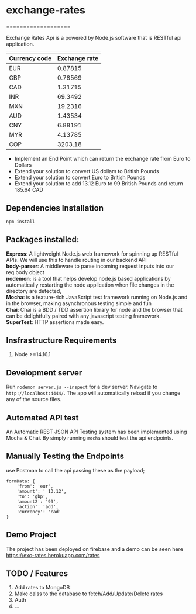 # exchange-rates

===================

Exchange Rates Api is a powered by Node.js software that is RESTful api
application.

Currency code | Exchange rate
------------ | -------------
EUR | 0.87815
GBP | 0.78569
CAD | 1.31715
INR | 69.3492
MXN | 19.2316
AUD | 1.43534
CNY | 6.88191
MYR | 4.13785
COP | 3203.18

- Implement an End Point which can return the exchange rate from Euro to Dollars
- Extend your solution to convert US dollars to British Pounds
- Extend your solution to convert Euro to British Pounds
- Extend your solution to add 13.12 Euro to 99 British Pounds and return 185.64 CAD
## Dependencies Installation

`npm install`

## Packages installed:

**Express**: A lightweight Node.js web framework for spinning up RESTful APIs.
We will use this to handle routing in our backend API<br/> **body-parser**: A
middleware to parse incoming request inputs into our req.body object<br/>
**nodemon**: is a tool that helps develop node.js based applications by
automatically restarting the node application when file changes in the directory
are detected, <br/>**Mocha**: is a feature-rich JavaScript
test framework running on Node.js and in the browser, making asynchronous
testing simple and fun <br/> **Chai**: Chai is a BDD / TDD assertion library for
node and the browser that can be delightfully paired with any javascript testing
framework.<br/>**SuperTest**: HTTP assertions made easy.

## Insfrastructure Requirements
1. Node >=14.16.1

## Development server

Run `nodemon server.js --inspect` for a dev server. Navigate to
`http://localhost:4444/`. The app will automatically reload if you change any of
the source files.

## Automated API test

An Automatic REST JSON API Testing system has been implemented using Mocha &
Chai. By simply running `mocha` should test the api endpoints.

## Manually Testing the Endpoints
use Postman to call the api passing these as the payload;
```
formData: {
    'from': 'eur',
    'amount': ' 13.12',
    'to': 'gbp',
    'amount2': '99',
    'action': 'add',
    'currency': 'cad'
}
```

## Demo Project

The project has been deployed on firebase and a demo can be seen here
https://exc-rates.herokuapp.com/rates

## TODO / Features

1. Add rates to MongoDB
2. Make calss to the database to fetch/Add/Update/Delete rates
3. Auth
4. ...
